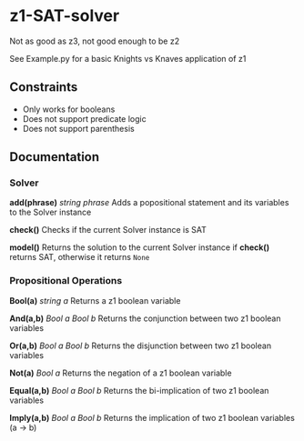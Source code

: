# z1-SAT-solver
Not as good as z3, not good enough to be z2

See Example.py for a basic Knights vs Knaves application of z1

## Constraints
* Only works for booleans
* Does not support predicate logic
* Does not support parenthesis

## Documentation
### Solver
**add(phrase)**
*string phrase*
Adds a popositional statement and its variables to the Solver instance

**check()**
Checks if the current Solver instance is SAT

**model()**
Returns the solution to the current Solver instance if **check()** returns SAT, otherwise it returns `None`

### Propositional Operations

**Bool(a)**
*string a*
Returns a z1 boolean variable

**And(a,b)**
*Bool a*
*Bool b*
Returns the conjunction between two z1 boolean variables

**Or(a,b)**
*Bool a*
*Bool b*
Returns the disjunction between two z1 boolean variables

**Not(a)**
*Bool a*
Returns the negation of a z1 boolean variable

**Equal(a,b)**
*Bool a*
*Bool b*
Returns the bi-implication of two z1 boolean variables

**Imply(a,b)**
*Bool a*
*Bool b*
Returns the implication of two z1 boolean variables (a -> b)
